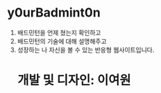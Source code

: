 # y0urBadmint0n

1. 배드민턴을 언제 쳤는지 확인하고
2. 배드민턴의 기술에 대해 설명해주고
3. 성장하는 나 자신을 볼 수 있는 반응형 웹사이트입니다.
   <h1>개발 및 디자인: 이여원</h1>
